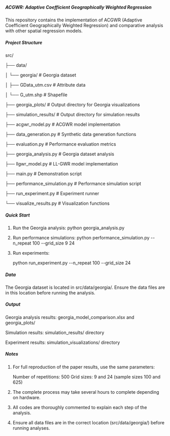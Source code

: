 ##### ACGWR: Adaptive Coefficient Geographically Weighted Regression

This repository contains the implementation of ACGWR (Adaptive Coefficient Geographically Weighted Regression) and comparative analysis with other spatial regression models.

##### Project Structure

src/

├── data/

│ └── georgia/ # Georgia dataset

│ ├── GData\_utm.csv # Attribute data

│ └── G\_utm.shp # Shapefile

├── georgia\_plots/ # Output directory for Georgia visualizations

├── simulation\_results/ # Output directory for simulation results

├── acgwr\_model.py # ACGWR model implementation

├── data\_generation.py # Synthetic data generation functions

├── evaluation.py # Performance evaluation metrics

├── georgia\_analysis.py # Georgia dataset analysis

├── llgwr\_model.py # LL-GWR model implementation

├── main.py # Demonstration script

├── performance\_simulation.py # Performance simulation script

├── run\_experiment.py # Experiment runner

└── visualize\_results.py # Visualization functions

##### Quick Start

1. Run the Georgia analysis:
   python georgia\_analysis.py
2. Run performance simulations:
   python performance\_simulation.py --n\_repeat 100 --grid\_size 9 24
3. Run experiments:

   python run\_experiment.py --n\_repeat 100 --grid\_size 24

##### Data

   The Georgia dataset is located in src/data/georgia/. Ensure the data files are in this location before running the analysis.

##### Output

   Georgia analysis results: georgia\_model\_comparison.xlsx and georgia\_plots/

   Simulation results: simulation\_results/ directory

   Experiment results: simulation\_visualizations/ directory

   

##### Notes

1. For full reproduction of the paper results, use the same parameters:

   Number of repetitions: 500
   Grid sizes: 9 and 24 (sample sizes 100 and 625)

2. The complete process may take several hours to complete depending on hardware.
3. All codes are thoroughly commented to explain each step of the analysis.
4. Ensure all data files are in the correct location (src/data/georgia/) before running analyses.

